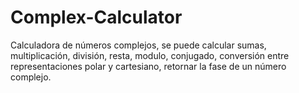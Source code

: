 # Complex-Calculator
Calculadora de números complejos, se puede calcular sumas, multiplicación, división, resta, modulo, conjugado, conversión entre representaciones polar y cartesiano, retornar la fase de un número complejo.
